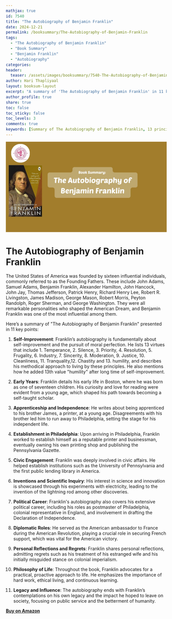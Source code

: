 ```yaml
---
mathjax: true
id: 7540
title: "The Autobiography of Benjamin Franklin"
date: 2024-12-21
permalink: /booksummary/The-Autobiography-of-Benjamin-Franklin
tags:
  - "The Autobiography of Benjamin Franklin"
  - "Book Summary"
  - "Benjamin Franklin"
  - "Autobiography"
categories:
header:
  teaser: /assets/images/booksummary/7540-The-Autobiography-of-Benjamin-Franklin.jpg
author: Hari Thapliyaal
layout: booksum-layout
excerpt: "A summary of 'The Autobiography of Benjamin Franklin' in 11 key points. "
author_profile: true
share: true
toc: false
toc_sticky: false
toc_levels: 3
comments: true
keywords: [Summary of The Autobiography of Benjamin Franklin, 13 principles of Benjamin Franklin,  Benjamin Franklin, Autobiography]
---
```


![The Autobiography of Benjamin Franklin](/assets/images/booksummary/7540-The-Autobiography-of-Benjamin-Franklin.jpg)

# The Autobiography of Benjamin Franklin

The United States of America was founded by sixteen influential individuals, commonly referred to as the Founding Fathers. These include John Adams, Samuel Adams, Benjamin Franklin, Alexander Hamilton, John Hancock, John Jay, Thomas Jefferson, Patrick Henry, Richard Henry Lee, Robert R. Livingston, James Madison, George Mason, Robert Morris, Peyton Randolph, Roger Sherman, and George Washington. They were all remarkable personalities who shaped the American Dream, and Benjamin Franklin was one of the most influential among them.

Here’s a summary of "The Autobiography of Benjamin Franklin" presented in 11 key points:

1. **Self-Improvement**: Franklin’s autobiography is fundamentally about self-improvement and the pursuit of moral perfection. He lists 13 virtues that include 1. Temperance, 2. Silence, 3. Priority, 4. Resolution, 5. Frugality, 6. Industry, 7. Sincerity, 8. Moderation, 9. Justice, 10. Cleanliness, 11. Tranquality,12.  Chastity and 13. humility, and describes his methodical approach to living by these principles. He also mentions how he added 13th value "humility" after long time of self-improvement.

2. **Early Years**: Franklin details his early life in Boston, where he was born as one of seventeen children. His curiosity and love for reading were evident from a young age, which shaped his path towards becoming a self-taught scholar.

3. **Apprenticeship and Independence**: He writes about being apprenticed to his brother James, a printer, at a young age. Disagreements with his brother led him to run away to Philadelphia, setting the stage for his independent life.

4. **Establishment in Philadelphia**: Upon arriving in Philadelphia, Franklin worked to establish himself as a reputable printer and businessman, eventually owning his own printing shop and publishing the Pennsylvania Gazette.

5. **Civic Engagement**: Franklin was deeply involved in civic affairs. He helped establish institutions such as the University of Pennsylvania and the first public lending library in America.

6. **Inventions and Scientific Inquiry**: His interest in science and innovation is showcased through his experiments with electricity, leading to the invention of the lightning rod among other discoveries.

7. **Political Career**: Franklin's autobiography also covers his extensive political career, including his roles as postmaster of Philadelphia, colonial representative in England, and involvement in drafting the Declaration of Independence.

8. **Diplomatic Roles**: He served as the American ambassador to France during the American Revolution, playing a crucial role in securing French support, which was vital for the American victory.

9. **Personal Reflections and Regrets**: Franklin shares personal reflections, admitting regrets such as his treatment of his estranged wife and his initially misguided stance on colonial imperialism.

10. **Philosophy of Life**: Throughout the book, Franklin advocates for a practical, proactive approach to life. He emphasizes the importance of hard work, ethical living, and continuous learning.

11. **Legacy and Influence**: The autobiography ends with Franklin’s contemplations on his own legacy and the impact he hoped to leave on society, focusing on public service and the betterment of humanity.

[**Buy on Amazon**](https://www.amazon.in/dp/8175993286)